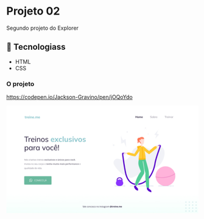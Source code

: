 # Projeto 02

Segundo projeto do Explorer

## 🚀 Tecnologiass

- HTML
- CSS

### O projeto

https://codepen.io/Jackson-Gravino/pen/jOQoYdo

<img src="images/Projeto02.jpg" />
